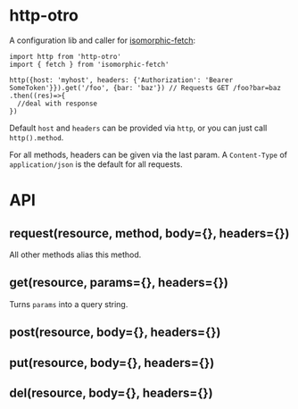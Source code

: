 # http-otro

A configuration lib and caller for [isomorphic-fetch](https://github.com/matthew-andrews/isomorphic-fetch):

```
import http from 'http-otro'
import { fetch } from 'isomorphic-fetch'

http({host: 'myhost', headers: {'Authorization': 'Bearer SomeToken'}}).get('/foo', {bar: 'baz'}) // Requests GET /foo?bar=baz
.then((res)=>{
  //deal with response
})
```

Default `host` and `headers` can be provided via `http`, or you can just call `http().method`.

For all methods, headers can be given via the last param. A `Content-Type` of `application/json` is the default for all requests.

# API

## request(resource, method, body={}, headers={})

All other methods alias this method.

## get(resource, params={}, headers={})

Turns `params` into a query string.

## post(resource, body={}, headers={})

## put(resource, body={}, headers={})

## del(resource, body={}, headers={})
